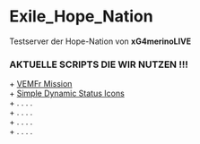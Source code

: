 # Exile_Hope_Nation
Testserver der Hope-Nation von <b>xG4merinoLIVE</b>

<h3><b>AKTUELLE SCRIPTS DIE WIR NUTZEN !!!</b></h3>
+ <a href="http://www.exilemod.com/topic/66-a3_vemf_reloaded-by-it07" target="_blank">VEMFr Mission</a>
<br>+ <a href="http://www.exilemod.com/topic/19519-release-simple-dynamic-status-icons" target="_blank">Simple Dynamic Status Icons</a>
<br>+ . . . .
<br>+ . . . .
<br>+ . . . .
<br>+ . . . .

